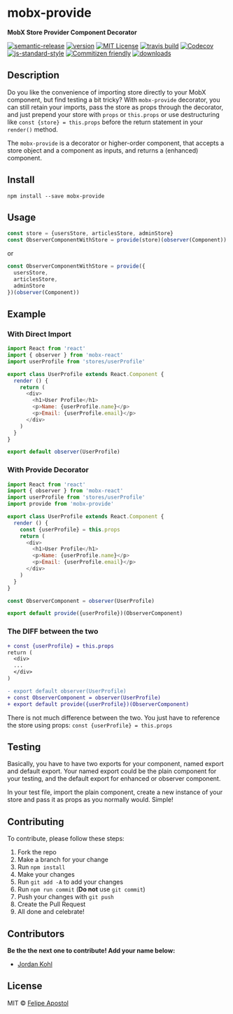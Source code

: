 # mobx-provide

**MobX Store Provider Component Decorator**

[![semantic-release](https://img.shields.io/badge/%20%20%F0%9F%93%A6%F0%9F%9A%80-semantic--release-e10079.svg?style=flat-square)](https://github.com/semantic-release/semantic-release)
[![version](https://img.shields.io/npm/v/mobx-provide.svg?style=flat-square)](http://npm.im/mobx-provide)
[![MIT License](https://img.shields.io/npm/l/mobx-provide.svg?style=flat-square)](http://opensource.org/licenses/MIT)
[![travis build](https://img.shields.io/travis/flipjs/mobx-provide.svg?style=flat-square)](https://travis-ci.org/flipjs/mobx-provide)
[![Codecov](https://img.shields.io/codecov/c/github/flipjs/mobx-provide.svg?style=flat-square)](https://codecov.io/github/flipjs/mobx-provide)
[![js-standard-style](https://img.shields.io/badge/code%20style-standard-brightgreen.svg?style=flat-square)](https://github.com/feross/standard)
[![Commitizen friendly](https://img.shields.io/badge/commitizen-friendly-brightgreen.svg?style=flat-square)](http://commitizen.github.io/cz-cli/)
[![downloads](https://img.shields.io/npm/dm/mobx-provide.svg?style=flat-square)](http://npm-stat.com/charts.html?package=mobx-provide&from=2016-03-24)

## Description

Do you like the convenience of importing store directly to your MobX component, but find testing a bit tricky? With `mobx-provide` decorator, you can still retain your imports, pass the store as props through the decorator, and just prepend your store with `props` or `this.props` or use destructuring like `const {store} = this.props` before the return statement in your `render()` method.

The `mobx-provide` is a decorator or higher-order component, that accepts a store object and a component as inputs, and returns a (enhanced) component.

## Install

`npm install --save mobx-provide`

## Usage

```js
const store = {usersStore, articlesStore, adminStore}
const ObserverComponentWithStore = provide(store)(observer(Component))
```

or

```js
const ObserverComponentWithStore = provide({
  usersStore,
  articlesStore,
  adminStore
})(observer(Component))
```

## Example

### With Direct Import

```js
import React from 'react'
import { observer } from 'mobx-react'
import userProfile from 'stores/userProfile'

export class UserProfile extends React.Component {
  render () {
    return (
      <div>
        <h1>User Profile</h1>
        <p>Name: {userProfile.name}</p>
        <p>Email: {userProfile.email}</p>
      </div>
    )
  }
}

export default observer(UserProfile)
```

### With Provide Decorator

```js
import React from 'react'
import { observer } from 'mobx-react'
import userProfile from 'stores/userProfile'
import provide from 'mobx-provide'

export class UserProfile extends React.Component {
  render () {
    const {userProfile} = this.props
    return (
      <div>
        <h1>User Profile</h1>
        <p>Name: {userProfile.name}</p>
        <p>Email: {userProfile.email}</p>
      </div>
    )
  }
}

const ObserverComponent = observer(UserProfile)

export default provide({userProfile})(ObserverComponent)
```

### The DIFF between the two

```diff
+ const {userProfile} = this.props
return (
  <div>
  ...
  </div>
)
```

```diff
- export default observer(UserProfile)
+ const ObserverComponent = observer(UserProfile)
+ export default provide({userProfile})(ObserverComponent)
```

There is not much difference between the two. You just have to reference the store using props:
`const {userProfile} = this.props`

## Testing

Basically, you have to have two exports for your component, named export and default export. Your named export could be the plain component for your testing, and the default export for enhanced or observer component.

In your test file, import the plain component, create a new instance of your store and pass it as props as you normally would. Simple!

## Contributing

To contribute, please follow these steps:

1. Fork the repo
1. Make a branch for your change
1. Run `npm install`
1. Make your changes
1. Run `git add -A` to add your changes
1. Run `npm run commit` (**Do not** use `git commit`)
1. Push your changes with `git push`
1. Create the Pull Request
1. All done and celebrate!

## Contributors

**Be the the next one to contribute! Add your name below:**

* [Jordan Kohl](https://github.com/simpixelated)

## License

MIT © [Felipe Apostol](https://github.com/flipjs)

